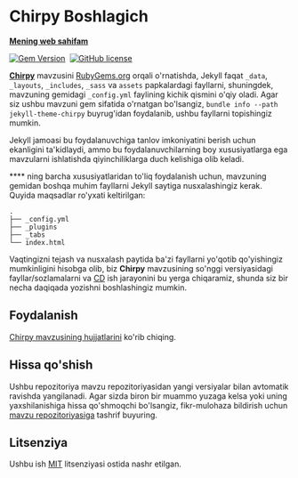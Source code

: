 # Chirpy Boshlagich

[**Mening web sahifam**][webpage]

[![Gem Version](https://img.shields.io/gem/v/jekyll-theme-chirpy)][gem]&nbsp;
[![GitHub license](https://img.shields.io/github/license/cotes2020/chirpy-starter.svg?color=blue)][mit]

[**Chirpy**][chirpy] mavzusini [RubyGems.org][gem] orqali o'rnatishda, Jekyll faqat `_data`, `_layouts`, `_includes`, `_sass` va `assets` papkalardagi fayllarni, shuningdek, mavzuning gemidagi `_config.yml` faylining kichik qismini o'qiy oladi. Agar siz ushbu mavzuni gem sifatida o'rnatgan bo'lsangiz, `bundle info --path jekyll-theme-chirpy` buyrug'idan foydalanib, ushbu fayllarni topishingiz mumkin.

Jekyll jamoasi bu foydalanuvchiga tanlov imkoniyatini berish uchun ekanligini ta'kidlaydi, ammo bu foydalanuvchilarning boy xususiyatlarga ega mavzularni ishlatishda qiyinchiliklarga duch kelishiga olib keladi.

**** ning barcha xususiyatlaridan to'liq foydalanish uchun, mavzuning gemidan boshqa muhim fayllarni Jekyll saytiga nusxalashingiz kerak. Quyida maqsadlar ro'yxati keltirilgan:

```shell
.
├── _config.yml
├── _plugins
├── _tabs
└── index.html
````

Vaqtingizni tejash va nusxalash paytida ba'zi fayllarni yo'qotib qo'yishingiz mumkinligini hisobga olib, biz **Chirpy** mavzusining so'nggi versiyasidagi fayllar/sozlamalarni va [CD][CD] ish jarayonini bu yerga chiqaramiz, shunda siz bir necha daqiqada yozishni boshlashingiz mumkin.

## Foydalanish

[Chirpy mavzusining hujjatlarini](https://github.com/cotes2020/jekyll-theme-chirpy/wiki) ko'rib chiqing.

## Hissa qo'shish

Ushbu repozitoriya mavzu repozitoriyasidan yangi versiyalar bilan avtomatik ravishda yangilanadi. Agar sizda biron bir muammo yuzaga kelsa yoki uning yaxshilanishiga hissa qo'shmoqchi bo'lsangiz, fikr-mulohaza bildirish uchun [mavzu repozitoriyasiga][chirpy] tashrif buyuring.

## Litsenziya

Ushbu ish [MIT][mit] litsenziyasi ostida nashr etilgan.

[gem]: https://rubygems.org/gems/jekyll-theme-chirpy
[chirpy]: https://github.com/cotes2020/jekyll-theme-chirpy/
[webpage]: https://mrkakharov.github.io/
[CD]: https://en.wikipedia.org/wiki/Continuous_deployment
[mit]: https://github.com/cotes2020/chirpy-starter/blob/master/LICENSE
